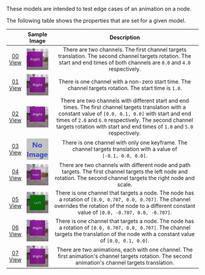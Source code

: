 These models are intended to test edge cases of an animation on a node.  

The following table shows the properties that are set for a given model.  

|   | Sample Image | Description |
| :---: | :---: | :---: |
| [00](Animation_NodeMisc_00.gltf)<br>[View](https://bghgary.github.io/glTF-Assets-Viewer/?folder=1&model=0) | [<img src="Figures/Thumbnails/Animation_NodeMisc_00.png" align="middle">](Figures/SampleImages/Animation_NodeMisc_00.png) | There are two channels. The first channel targets translation. The second channel targets rotation. The start and end times of both channels are `0.0` and `4.0` respectively. |
| [01](Animation_NodeMisc_01.gltf)<br>[View](https://bghgary.github.io/glTF-Assets-Viewer/?folder=1&model=1) | [<img src="Figures/Thumbnails/Animation_NodeMisc_01.png" align="middle">](Figures/SampleImages/Animation_NodeMisc_01.png) | There is one channel with a non-zero start time. The channel targets rotation. The start time is `1.0`. |
| [02](Animation_NodeMisc_02.gltf)<br>[View](https://bghgary.github.io/glTF-Assets-Viewer/?folder=1&model=2) | [<img src="Figures/Thumbnails/Animation_NodeMisc_02.png" align="middle">](Figures/SampleImages/Animation_NodeMisc_02.png) | There are two channels with different start and end times. The first channel targets translation with a constant value of <code>[0.0,&nbsp;0.1,&nbsp;0.0]</code> with start and end times of `2.0` and `6.0` respectively. The second channel targets rotation with start and end times of `1.0` and `5.0` respectively. |
| [03](Animation_NodeMisc_03.gltf)<br>[View](https://bghgary.github.io/glTF-Assets-Viewer/?folder=1&model=3) | [<img src="Figures/Thumbnails/Animation_NodeMisc_03.png" align="middle">](Figures/SampleImages/Animation_NodeMisc_03.png) | There is one channel with only one keyframe. The channel targets translation with a value of <code>[-0.1,&nbsp;0.0,&nbsp;0.0]</code>. |
| [04](Animation_NodeMisc_04.gltf)<br>[View](https://bghgary.github.io/glTF-Assets-Viewer/?folder=1&model=4) | [<img src="Figures/Thumbnails/Animation_NodeMisc_04.png" align="middle">](Figures/SampleImages/Animation_NodeMisc_04.png) | There are two channels with different node and path targets. The first channel targets the left node and rotation. The second channel targets the right node and scale. |
| [05](Animation_NodeMisc_05.gltf)<br>[View](https://bghgary.github.io/glTF-Assets-Viewer/?folder=1&model=5) | [<img src="Figures/Thumbnails/Animation_NodeMisc_05.png" align="middle">](Figures/SampleImages/Animation_NodeMisc_05.png) | There is one channel that targets a node. The node has a rotation of <code>[0.0,&nbsp;0.707,&nbsp;0.0,&nbsp;0.707]</code>. The channel overrides the rotation of the node to a different constant value of <code>[0.0,&nbsp;-0.707,&nbsp;0.0,&nbsp;-0.707]</code>. |
| [06](Animation_NodeMisc_06.gltf)<br>[View](https://bghgary.github.io/glTF-Assets-Viewer/?folder=1&model=6) | [<img src="Figures/Thumbnails/Animation_NodeMisc_06.png" align="middle">](Figures/SampleImages/Animation_NodeMisc_06.png) | There is one channel that targets a node. The node has a rotation of <code>[0.0,&nbsp;0.707,&nbsp;0.0,&nbsp;0.707]</code>. The channel targets the translation of the node with a constant value of <code>[0.0,&nbsp;0.1,&nbsp;0.0]</code>. |
| [07](Animation_NodeMisc_07.gltf)<br>[View](https://bghgary.github.io/glTF-Assets-Viewer/?folder=1&model=7) | [<img src="Figures/Thumbnails/Animation_NodeMisc_07.png" align="middle">](Figures/SampleImages/Animation_NodeMisc_07.png) | There are two animations, each with one channel. The first animation's channel targets rotation. The second animation's channel targets translation. |
 
